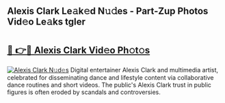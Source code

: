 ## Alexis Clark Le𝚊k𝚎d N𝚞𝚍es - Part-Zup Photos Vid𝚎o Le𝚊ks tgIer

# <h2><a href="http://fbbhvz.evod.top/?m=Alexis+Clark">🔗 👉🔴 Alexis Clark Vid𝚎o Ph𝚘t𝚘s</a></h2>

[![Alexis Clark N𝚞d𝚎s](https://i.imgur.com/8V9OHl7.gif)](http://fbbhvz.evod.top/?m=Alexis+Clark)
Digital entertainer Alexis Clark and multimedia artist, celebrated for disseminating dance and lifestyle content via collaborative dance routines and short videos. The public's Alexis Clark trust in public figures is often eroded by scandals and controversies. 
